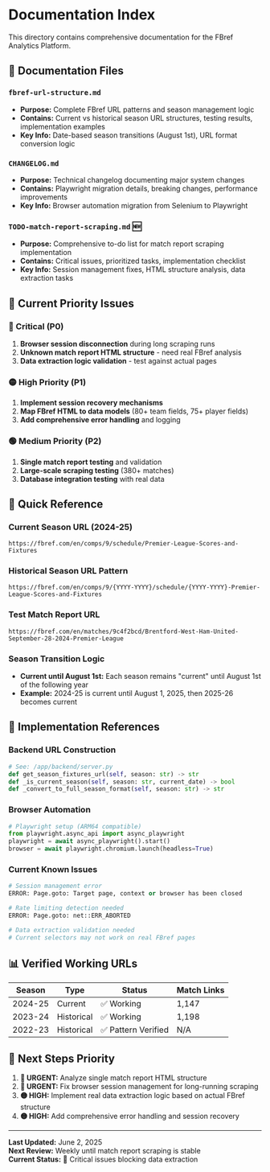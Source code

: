 # Documentation Index

This directory contains comprehensive documentation for the FBref Analytics Platform.

## 📁 **Documentation Files**

### **`fbref-url-structure.md`**
- **Purpose:** Complete FBref URL patterns and season management logic
- **Contains:** Current vs historical season URL structures, testing results, implementation examples
- **Key Info:** Date-based season transitions (August 1st), URL format conversion logic

### **`CHANGELOG.md`**
- **Purpose:** Technical changelog documenting major system changes
- **Contains:** Playwright migration details, breaking changes, performance improvements
- **Key Info:** Browser automation migration from Selenium to Playwright

### **`TODO-match-report-scraping.md`** 🆕
- **Purpose:** Comprehensive to-do list for match report scraping implementation
- **Contains:** Critical issues, prioritized tasks, implementation checklist
- **Key Info:** Session management fixes, HTML structure analysis, data extraction tasks

## 🚨 **Current Priority Issues**

### **🔴 Critical (P0)**
1. **Browser session disconnection** during long scraping runs
2. **Unknown match report HTML structure** - need real FBref analysis
3. **Data extraction logic validation** - test against actual pages

### **🟡 High Priority (P1)**  
1. **Implement session recovery mechanisms**
2. **Map FBref HTML to data models** (80+ team fields, 75+ player fields)
3. **Add comprehensive error handling** and logging

### **🟢 Medium Priority (P2)**
1. **Single match report testing** and validation
2. **Large-scale scraping testing** (380+ matches)
3. **Database integration testing** with real data

## 🔗 **Quick Reference**

### **Current Season URL (2024-25)**
```
https://fbref.com/en/comps/9/schedule/Premier-League-Scores-and-Fixtures
```

### **Historical Season URL Pattern**
```
https://fbref.com/en/comps/9/{YYYY-YYYY}/schedule/{YYYY-YYYY}-Premier-League-Scores-and-Fixtures
```

### **Test Match Report URL**
```
https://fbref.com/en/matches/9c4f2bcd/Brentford-West-Ham-United-September-28-2024-Premier-League
```

### **Season Transition Logic**
- **Current until August 1st:** Each season remains "current" until August 1st of the following year
- **Example:** 2024-25 is current until August 1, 2025, then 2025-26 becomes current

## 🧰 **Implementation References**

### **Backend URL Construction**
```python
# See: /app/backend/server.py
def get_season_fixtures_url(self, season: str) -> str
def _is_current_season(self, season: str, current_date) -> bool  
def _convert_to_full_season_format(self, season: str) -> str
```

### **Browser Automation**
```python
# Playwright setup (ARM64 compatible)
from playwright.async_api import async_playwright
playwright = await async_playwright().start()
browser = await playwright.chromium.launch(headless=True)
```

### **Current Known Issues**
```python
# Session management error
ERROR: Page.goto: Target page, context or browser has been closed

# Rate limiting detection needed
ERROR: Page.goto: net::ERR_ABORTED

# Data extraction validation needed
# Current selectors may not work on real FBref pages
```

## 📊 **Verified Working URLs**

| Season | Type | Status | Match Links |
|--------|------|--------|-------------|
| 2024-25 | Current | ✅ Working | 1,147 |
| 2023-24 | Historical | ✅ Working | 1,198 |
| 2022-23 | Historical | ✅ Pattern Verified | N/A |

## 🎯 **Next Steps Priority**

1. **🔴 URGENT:** Analyze single match report HTML structure
2. **🔴 URGENT:** Fix browser session management for long-running scraping
3. **🟡 HIGH:** Implement real data extraction logic based on actual FBref structure
4. **🟡 HIGH:** Add comprehensive error handling and session recovery

---

**Last Updated:** June 2, 2025  
**Next Review:** Weekly until match report scraping is stable  
**Current Status:** 🔴 Critical issues blocking data extraction